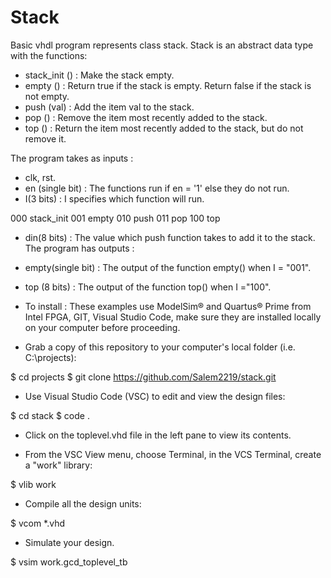 # Stack
Basic vhdl program represents class stack. Stack is an abstract data type with the functions:
- stack_init () : Make the stack empty.
- empty () : Return true if the stack is empty. Return false if the stack is not empty.
- push (val) : Add the item val to the stack.
- pop () : Remove the item most recently added to the stack.
- top () : Return the item most recently added to the stack, but do not remove it.

The program takes as inputs :
- clk, rst.
- en (single bit) : The functions run if en = '1' else they do not run.
- I(3 bits) : I specifies which function will run.

000  stack_init
001  empty
010  push
011  pop
100  top
- din(8 bits) : The value which push function takes to add it to the stack.
The program has outputs :
- empty(single bit) : The output of the function empty() when I = "001".
- top (8 bits) : The output of the function top() when I ="100".

- To install :
These examples use ModelSim® and Quartus® Prime from Intel FPGA, GIT, Visual Studio Code, make sure they are installed locally on your computer before proceeding.


- Grab a copy of this repository to your computer's local folder (i.e. C:\projects):

$ cd projects
$ git clone https://github.com/Salem2219/stack.git
- Use Visual Studio Code (VSC) to edit and view the design files:

$ cd stack
$ code .
- Click on the toplevel.vhd file in the left pane to view its contents.

- From the VSC View menu, choose Terminal, in the VCS Terminal, create a "work" library:

$ vlib work
- Compile all the design units:

$ vcom *.vhd
- Simulate your design.

$ vsim work.gcd_toplevel_tb

